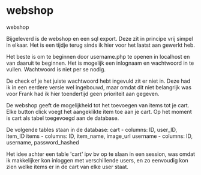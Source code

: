 # webshop
webshop

Bijgeleverd is de webshop en een sql export. Deze zit in principe vrij simpel in elkaar. 
Het is een tijdje terug sinds ik hier voor het laatst aan gewerkt heb. 

Het beste is om te beginnen door username.php te openen in localhost en van daaruit te beginnen. Het is mogelijk een inlognaam en wachtwoord in te vullen. Wachtwoord is niet per se nodig. 

De check of je het juiste wachtwoord hebt ingevuld zit er niet in. Deze had ik in een eerdere versie wel ingebouwd, maar omdat dit niet belangrijk was voor Frank had ik hier toendertijd geen prioriteit aan gegeven.

De webshop geeft de mogelijkheid tot het toevoegen van items tot je cart. Elke button click voegt het aangeklikte item toe aan je cart. Op het moment is cart als tabel toegevoegd aan de database. 

De volgende tables staan in de database:
cart - columns: ID, user_ID, item_ID
items - columns: ID, item_name, image_url
username - columns: ID, username, password_hashed

Het idee achter een table 'cart' ipv bv op te slaan in een session, was omdat ik makkelijker kon inloggen met verschillende users, en zo eenvoudig kon zien welke items er in de cart van elke user staat. 






